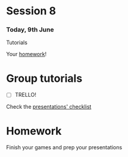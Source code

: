 # Session 8 

### Today, 9th June

Tutorials

Your [homework](#homework)!

# Group tutorials

- [ ] TRELLO!

Check the [presentations' checklist](session-09.md#presentation-checklist)

# Homework

Finish your games and prep your presentations